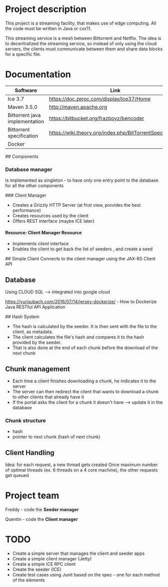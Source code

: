 # Project description
This project is a streaming facility, that makes use of edge computing.
All the code must be written in Java or cxx11.

This streaming service is a mesh between Bittorrent and Netflix. The idea is to decentralized the
streaming service, so instead of only using the cloud servers, the clients must communicate between
them and share data blocks for a specific file.

# Documentation

| Software | Link |
| -- | -- |
| Ice 3.7 | https://doc.zeroc.com/display/Ice37/Home |
| Maven 3.5.0 | http://maven.apache.org |
| Bittorrent java implementation | https://bitbucket.org/frazboyz/bencoder |
| Bittorrent specification | https://wiki.theory.org/index.php/BitTorrentSpecification |
| Docker | |

## Components

### Database manager
Is implemented as singleton -
to have only one entry point to the database for all the other components

### Client Manager
* Creates a Grizzly HTTP Server (at first view, provides the best performance)
* Creates resources used by the client
* Offers REST interface (maybe ICE later)

#### Resource: Client Manager Resource
* Implements *client* interface
* Enables the client to get back the list of seeders , and create a seed

## Simple Client
Connects to the client manager using the JAX-RS Client API

## Database
Using CLOUD SQL --> integrated into google cloud

https://yurisubach.com/2016/07/14/jersey-dockerize/ - How to Dockerize Java RESTful API Application

## Hash System
* The hash is calculated by the seeder. It is then sent with the file to the client, as metadata.
* The client calculates the file's hash and compares it to the hash provided by the seeder.
* That is also done at the end of each chunk before the download of the next chunk

## Chunk management
* Each time a client finishes downloading a chunk, he indicates it to the server
* The server can then redirect the client that wants to download a chunk to other clients that already have it
* If the portal asks the client for a chunk it doesn't have --> update it in the database

### Chunk structure
* hash
* pointer to next chunk (hash of next chunk)

## Client Handling
Idea: for each request, a new thread gets created
Once maximum number of optimal threads (ex. 6 threads on a 4 core machine),
the other requests get queued

# Project team
Freddy - code the **Seeder manager**

Quentin - code the **Client manager**

# TODO
* Create a simple server that manages the client and seeder apps
* Create a simple client manager (Jetty)
* Create a simple ICE RPC client
* Create the seeder (ICE)
* Create test cases using Junit based on the spec - one for each method of the elements
